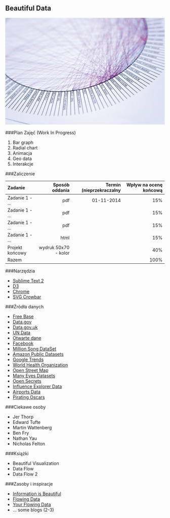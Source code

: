 ## Beautiful Data
![test image](https://github.com/kgolinski/beautiful-data/raw/master/images/tempImage.jpg)

###Plan Zajęć (Work In Progress)
1. Bar graph
2. Radial chart
3. Animacja
4. Geo data
5. Interakcje

###Zaliczenie

| Zadanie            | Sposób oddania          | Termin (nieprzekraczalny | Wpływ na ocenę końcową
|:-------------------|------------------------:|-------------------------:|------------------------: 
| Zadanie 1 - ...    | pdf                     | 01-11-2014               | 15%
| Zadanie 1 - ...    | pdf                     |                          | 15%
| Zadanie 1 - ...    | pdf                     |                          | 15%
| Zadanie 1 - ...    | html                    |                          | 15%
| Projekt końcowy    | wydruk 50x70 - kolor    |                          | 40%
| Razem              |                         |                          | 100%

###Narzędzia
* [Sublime Text 2](http://www.sublimetext.com/2)
* [D3](http://d3js.org)
* [Chrome](http://www.google.com/intl/en/chrome/browser)
* [SVG Crowbar](http://nytimes.github.io/svg-crowbar)

###Źródła danych
* [Free Base](http://www.freebase.com)
* [Data.gov](http://www.data.gov)
* [Data.gov.uk](http://data.gov.uk)
* [UN Data](http://data.un.org)
* [Otwarte dane](http://otwartedane.pl)
* [Facebook](http://www.facebook.com/help/405183566203254)
* [Million Song DataSet](http://labrosa.ee.columbia.edu/millionsong)
* [Amazon Public Datasets](http://aws.amazon.com/publicdatasets)
* [Google Trends](http://www.google.com/trends)
* [World Health Organization](http://www.who.int/research/en)
* [Open Street Map](http://www.openstreetmap.org/export)
* [Many Eyes Datasets](http://www-958.ibm.com/software/analytics/manyeyes/datasets)
* [Open Secrets](http://www.opensecrets.org/resources/create/data.php)
* [Influence Explorer Data](http://data.influenceexplorer.com/bulk)
* [Airports Data](http://ourairports.com/data)
* [Pirating Oscars](http://waxy.org/2008/02/pirating_the_20_2)

###Ciekawe osoby
* Jer Thorp
* Edward Tufte
* Martin Wattenberg
* Ben Fry
* Nathan Yau
* Nicholas Felton

###Książki
* Beautiful Visualization
* Data Flow
* Data Flow 2

###Zasoby i inspiracje

* [Information is Beautiful](http://www.informationisbeautiful.net)
* [Flowing Data](http://flowingdata.com)
* [Your Flowing Data](http://your.flowingdata.com)
* ... some blogs (2-3)
